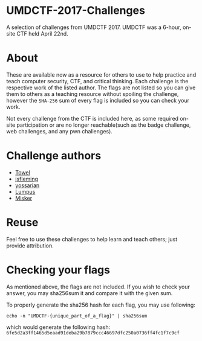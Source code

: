 # UMDCTF-2017-Challenges
A selection of challenges from UMDCTF 2017. UMDCTF was a 6-hour, on-site CTF held April 22nd.

# About
These are available now as a resource for others to use to help practice and teach computer security, CTF, and critical thinking.
Each challenge is the respective work of the listed author. The flags are not listed so you can give them to others as a teaching resource
without spoiling the challenge, however the `SHA-256` sum of every flag is included so you can check your work.

Not every challenge from the CTF is included here, as some required on-site participation or are no longer reachable(such as the badge challenge, web challenges, and any pwn challenges).

# Challenge authors
  * [Towel](https://www.twitter.com/0xTowel)
  * [jsfleming](https://github.com/jsfleming)
  * [yossarian](https://github.com/woodruffw)
  * [Lumpus](https://github.com/1umpus)
  * [Misker](https://github.com/Miskerest)

# Reuse
Feel free to use these challenges to help learn and teach others; just provide attribution. 

# Checking your flags
As mentioned above, the flags are not included. If you wish to check your answer, you may sha256sum it and compare it with the given sum.

To properly generate the sha256 hash for each flag, you may use following:

    echo -n "UMDCTF-{unique_part_of_a_flag}" | sha256sum

which would generate the following hash: `6fe5d2a3ff1465d5eaad91deba29b7879ccc46697dfc250a0736ff4fc1f7c9cf`

